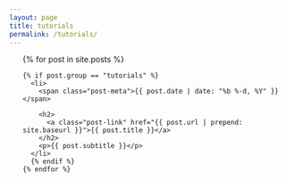 ```yaml
---
layout: page
title: tutorials
permalink: /tutorials/
---
```


<div class="home">


  <ul class="post-list">
    {% for post in site.posts %}
    
    {% if post.group == "tutorials" %}
      <li>
        <span class="post-meta">{{ post.date | date: "%b %-d, %Y" }}</span>

        <h2>
          <a class="post-link" href="{{ post.url | prepend: site.baseurl }}">{{ post.title }}</a>
        </h2>
        <p>{{ post.subtitle }}</p>
      </li>
      {% endif %}
    {% endfor %}
  </ul>

</div>
